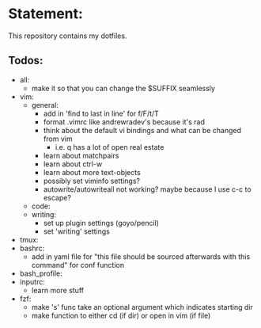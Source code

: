 # Statement:
This repository contains my dotfiles.

## Todos:
- all:
	- make it so that you can change the $SUFFIX seamlessly
- vim:
	- general:
		- add in 'find to last in line' for f/F/t/T
		- format .vimrc like andrewradev's because it's rad
		- think about the default vi bindings and what can be changed from vim
			- i.e. q has a lot of open real estate
		- learn about matchpairs
		- learn about ctrl-w
		- learn about more text-objects
		- possibly set viminfo settings?
		- autowrite/autowriteall not working? maybe because I use c-c to escape?
	- code:
	- writing:
		- set up plugin settings (goyo/pencil) 
		- set 'writing' settings
- tmux:
- bashrc:
	- add in yaml file for "this file should be sourced afterwards with this command" for conf function
- bash\_profile:
- inputrc:
	- learn more stuff
- fzf:
	- make 's' func take an optional argument which indicates starting dir
	- make function to either cd (if dir) or open in vim (if file)
